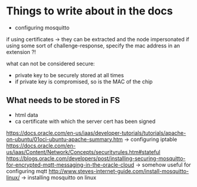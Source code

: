 # Things to write about in the docs

- configuring mosquitto

if using certificates -> they can be extracted and the node impersonated
if using some sort of challenge-response, specify the mac address in an extension ?!

what can not be considered secure:

- private key to be securely stored at all times
- if private key is compromised, so is the MAC of the chip

## What needs to be stored in FS

- html data
- ca certificate with which the server cert has been signed

<https://docs.oracle.com/en-us/iaas/developer-tutorials/tutorials/apache-on-ubuntu/01oci-ubuntu-apache-summary.htm> -> configuring iptable
<https://docs.oracle.com/en-us/iaas/Content/Network/Concepts/securityrules.htm#stateful>
<https://blogs.oracle.com/developers/post/installing-securing-mosquitto-for-encrypted-mqtt-messaging-in-the-oracle-cloud> -> somehow useful for configuring mqtt
<http://www.steves-internet-guide.com/install-mosquitto-linux/> -> installing mosquitto on linux
